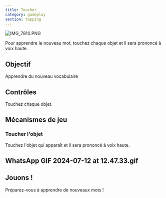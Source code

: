 ```yaml
---
title: Toucher
category: gameplay
section: tapping
---
```

![IMG_7810.PNG](https://help.studycat.com/hc/article_attachments/34782105723161)


Pour apprendre le nouveau mot, touchez chaque objet et il sera prononcé à voix haute.


## Objectif


Apprendre du nouveau vocabulaire


## Contrôles


Touchez chaque objet.


## Mécanismes de jeu


### Toucher l'objet


Touchez l'objet qui apparaît et il sera prononcé à voix haute.


## WhatsApp GIF 2024-07-12 at 12.47.33.gif


## Jouons !


Préparez-vous à apprendre de nouveaux mots !